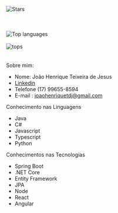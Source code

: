 
![Stars](https://github-readme-stats.vercel.app/api?username=joaoh4547&show_icons=true&theme=dracula)
\
\
\
\
![Top languages](https://github-readme-stats.vercel.app/api/top-langs/?username=joaoh4547&layout=compact&theme=dracula)
\
\
![tops](https://github-profile-trophy.vercel.app/?username=joaoh4547)
\
\
\
Sobre mim:

- Nome: João Henrique Teixeira de Jesus
- [Linkedin](https://www.linkedin.com/in/jo%C3%A3o-henrique-teixeira-de-jesus-87302816a/)
- Telefone (17) 99655-8594
- E-mail : joaohenriquetdj@gmail.com

Conhecimento nas Linguagens

- Java 
- C# 
- Javascript 
- Typescript 
- Python

Conhecimentos nas Tecnologias
- Spring Boot
- .NET Core
- Entity Framework
- JPA
- Node
- React
- Angular


